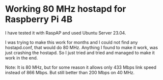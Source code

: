 # Working 80 MHz hostapd for Raspberry Pi 4B
I have tested it with RaspAP and used Ubuntu Server 23.04.

I was trying to make this work for months and I could not find any hostapd.conf, that would do 80 MHz. Anything I found to make it work, was just crashing the hostapd. So I just tried and tried and managed to make it work in the end.

Note: It is 80 MHz, but for some reason it allows only 433 Mbps link speed instead of 866 Mbps. But still better than 200 Mbps on 40 MHz.

